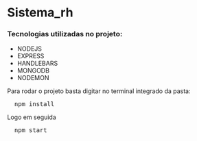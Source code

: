 # Sistema_rh

<h3>Tecnologias utilizadas no projeto:</h3>

<ul>
  <li>NODEJS</li>
  <li>EXPRESS</li>
  <li>HANDLEBARS</li>
  <li>MONGODB</li>
  <li>NODEMON</li>
</ul>
Para rodar o projeto basta digitar no terminal integrado da pasta:
<pre>
  <span>npm install</span>
</pre>
Logo em seguida
<pre>
  <span>npm start</span>
</pre>
